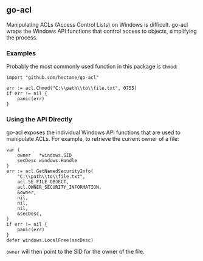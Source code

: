 ## go-acl

Manipulating ACLs (Access Control Lists) on Windows is difficult. go-acl wraps the Windows API functions that control access to objects, simplifying the process.

### Examples

Probably the most commonly used function in this package is `Chmod`:

    import "github.com/hectane/go-acl"

    err := acl.Chmod("C:\\path\\to\\file.txt", 0755)
    if err != nil {
        panic(err)
    }

### Using the API Directly

go-acl exposes the individual Windows API functions that are used to manipulate ACLs. For example, to retrieve the current owner of a file:

    var (
        owner   *windows.SID
        secDesc windows.Handle
    )
    err := acl.GetNamedSecurityInfo(
        "C:\\path\\to\\file.txt",
        acl.SE_FILE_OBJECT,
        acl.OWNER_SECURITY_INFORMATION,
        &owner,
        nil,
        nil,
        nil,
        &secDesc,
    )
    if err != nil {
        panic(err)
    }
    defer windows.LocalFree(secDesc)

`owner` will then point to the SID for the owner of the file.
